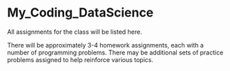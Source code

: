 # My_Coding_DataScience
All assignments for the class will be listed here.

There will be approximately 3-4 homework assignments, each with a number of programming problems.
There may be additional sets of practice problems assigned to help reinforce various topics.
